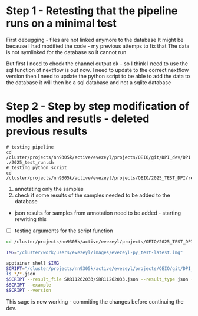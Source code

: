

# Step 1 - Retesting that the pipeline runs on a minimal test

First debugging - files are not linked anymore to the database 
It might be because I had modified the code - my previous attemps to fix that
The data is not symlinked for the database so it cannot run 

But first I need to check the channel  output 
ok - so I think I need to use the sql function of nextflow is out now. 
I need to update to the correct nextflow version
then I need to update the python script to be able to add the data to the database
it will then be a sql database and not a sqlite database


<!-- was here before modif - could restore specific folders as is 
I need to restor to commit ID  or to take those files from there : 7e50c99
git diff 7e50c99 -- modules

git checkout 7e50c99 -- modules
git checkout 7e50c99 -- workflows
-->


# Step 2 - Step by step modification of modles and resutls - deleted previous results

```shell
# testing pipeline
cd /cluster/projects/nn9305k/active/evezeyl/projects/OEIO/git/DPI_dev/DPI
./2025_test_run.sh
# testing python script
cd /cluster/projects/nn9305k/active/evezeyl/projects/OEIO/2025_TEST_DPI/results

``` 
1. annotating only the samples 
2. check if some results of the samples needed to be added to the database
- json results for samples from annotation need to be added - starting rewriting this

- [ ] testing arguments for the script function
```bash
cd /cluster/projects/nn9305k/active/evezeyl/projects/OEIO/2025_TEST_DPI/results/02_ANNOTATE

IMG="/cluster/work/users/evezeyl/images/evezeyl-py_test-latest.img"

apptainer shell $IMG
SCRIPT="/cluster/projects/nn9305k/active/evezeyl/projects/OEIO/git/DPI_dev/DPI/bin/results_to_db.py"
ls */*.json
$SCRIPT --result_file SRR11262033/SRR11262033.json --result_type json --id SRR11262033 --database 2025_DPI_test.sqlite --comment test
$SCRIPT --example
$SCRIPT --version
``` 

This sage is now working - commiting the changes before continuing the dev. 